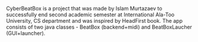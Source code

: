 CyberBeatBox is a project that was made by Islam Murtazaev to successfully end second academic semester at International Ala-Too University, CS department and was inspired by HeadFirst book. The app consists of two java classes - BeatBox (backend+midi) and BeatBoxLaucher (GUI+launcher).
